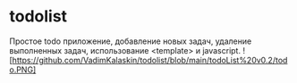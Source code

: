 # todolist
Простое todo приложение, добавление новых задач, удаление выполненных задач, использование &lt;template> и javascript.
![https://github.com/VadimKalaskin/todolist/blob/main/todoList%20v0.2/todo.PNG]
